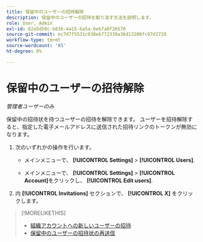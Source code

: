 ```yaml
---
title: 保留中のユーザーの招待解除
description: 保留中のユーザーの招待を取り消す方法を説明します。
role: User, Admin
exl-id: 62a5d50c-b836-4a15-ba5a-6eb7a0f26570
source-git-commit: ec7d7f5531c038eb772339a36d13208fc97d2728
workflow-type: tm+mt
source-wordcount: '85'
ht-degree: 0%

---
```


# 保留中のユーザーの招待解除

*管理者ユーザーのみ*

保留中の招待状を持つユーザーの招待を解除できます。 ユーザーを招待解除すると、指定した電子メールアドレスに送信された招待リンクのトークンが無効になります。

1. 次のいずれかの操作を行います。

   * メインメニューで、 **[!UICONTROL Settings]** > **[!UICONTROL Users]**.

   * メインメニューで、 **[!UICONTROL Settings]** > **[!UICONTROL Account]**&#x200B;をクリックし、 **[!UICONTROL Edit users]**.

1. 内 **[!UICONTROL Invitations]** セクションで、 **[!UICONTROL X]** をクリックします。

>[!MORELIKETHIS]
>
>* [組織アカウントへの新しいユーザーの招待](user-invite.md)
>* [保留中のユーザーの招待状の再送信](user-resend-invite.md)

<!-- >* [Edit User Permissions or Delete a User](user-edit.md) -->
